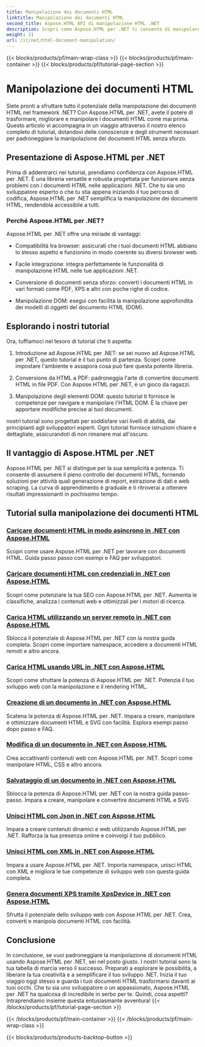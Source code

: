 ```yaml
---
title: Manipolazione dei documenti HTML
linktitle: Manipolazione dei documenti HTML
second_title: Aspose.HTML API di manipolazione HTML .NET
description: Scopri come Aspose.HTML per .NET ti consente di manipolare documenti HTML in modo efficiente. Esplora i tutorial che ti guidano attraverso il processo.
weight: 21
url: /it/net/html-document-manipulation/
---
```


{{< blocks/products/pf/main-wrap-class >}}
{{< blocks/products/pf/main-container >}}
{{< blocks/products/pf/tutorial-page-section >}}

# Manipolazione dei documenti HTML


Siete pronti a sfruttare tutto il potenziale della manipolazione dei documenti HTML nel framework .NET? Con Aspose.HTML per .NET, avete il potere di trasformare, migliorare e manipolare i documenti HTML come mai prima. Questo articolo vi accompagna in un viaggio attraverso il nostro elenco completo di tutorial, dotandovi delle conoscenze e degli strumenti necessari per padroneggiare la manipolazione dei documenti HTML senza sforzo.

## Presentazione di Aspose.HTML per .NET

Prima di addentrarci nei tutorial, prendiamo confidenza con Aspose.HTML per .NET. È una libreria versatile e robusta progettata per funzionare senza problemi con i documenti HTML nelle applicazioni .NET. Che tu sia uno sviluppatore esperto o che tu stia appena iniziando il tuo percorso di codifica, Aspose.HTML per .NET semplifica la manipolazione dei documenti HTML, rendendola accessibile a tutti.

### Perché Aspose.HTML per .NET?

Aspose.HTML per .NET offre una miriade di vantaggi:

- Compatibilità tra browser: assicurati che i tuoi documenti HTML abbiano lo stesso aspetto e funzionino in modo coerente su diversi browser web.

- Facile integrazione: integra perfettamente le funzionalità di manipolazione HTML nelle tue applicazioni .NET.

- Conversione di documenti senza sforzo: converti i documenti HTML in vari formati come PDF, XPS e altri con poche righe di codice.

- Manipolazione DOM: esegui con facilità la manipolazione approfondita dei modelli di oggetti del documento HTML (DOM).

## Esplorando i nostri tutorial

Ora, tuffiamoci nel tesoro di tutorial che ti aspetta:

1. Introduzione ad Aspose.HTML per .NET: se sei nuovo ad Aspose.HTML per .NET, questo tutorial è il tuo punto di partenza. Scopri come impostare l'ambiente e assapora cosa può fare questa potente libreria.

2. Conversione da HTML a PDF: padroneggia l'arte di convertire documenti HTML in file PDF. Con Aspose.HTML per .NET, è un gioco da ragazzi.

3. Manipolazione degli elementi DOM: questo tutorial ti fornisce le competenze per navigare e manipolare l'HTML DOM. È la chiave per apportare modifiche precise ai tuoi documenti.

nostri tutorial sono progettati per soddisfare vari livelli di abilità, dai principianti agli sviluppatori esperti. Ogni tutorial fornisce istruzioni chiare e dettagliate, assicurandoti di non rimanere mai all'oscuro.

## Il vantaggio di Aspose.HTML per .NET

Aspose.HTML per .NET si distingue per la sua semplicità e potenza. Ti consente di assumere il pieno controllo dei documenti HTML, fornendo soluzioni per attività quali generazione di report, estrazione di dati e web scraping. La curva di apprendimento è graduale e ti ritroverai a ottenere risultati impressionanti in pochissimo tempo.

## Tutorial sulla manipolazione dei documenti HTML
### [Caricare documenti HTML in modo asincrono in .NET con Aspose.HTML](./load-html-doc-asynchronously/)
Scopri come usare Aspose.HTML per .NET per lavorare con documenti HTML. Guida passo passo con esempi e FAQ per sviluppatori.
### [Caricare documenti HTML con credenziali in .NET con Aspose.HTML](./load-html-doc-with-credentials/)
Scopri come potenziare la tua SEO con Aspose.HTML per .NET. Aumenta le classifiche, analizza i contenuti web e ottimizzali per i motori di ricerca.
### [Carica HTML utilizzando un server remoto in .NET con Aspose.HTML](./load-html-using-remote-server/)
Sblocca il potenziale di Aspose.HTML per .NET con la nostra guida completa. Scopri come importare namespace, accedere a documenti HTML remoti e altro ancora.
### [Carica HTML usando URL in .NET con Aspose.HTML](./load-html-using-url/)
Scopri come sfruttare la potenza di Aspose.HTML per .NET. Potenzia il tuo sviluppo web con la manipolazione e il rendering HTML.
### [Creazione di un documento in .NET con Aspose.HTML](./creating-a-document/)
Scatena la potenza di Aspose.HTML per .NET. Impara a creare, manipolare e ottimizzare documenti HTML e SVG con facilità. Esplora esempi passo dopo passo e FAQ.
### [Modifica di un documento in .NET con Aspose.HTML](./editing-a-document/)
Crea accattivanti contenuti web con Aspose.HTML per .NET. Scopri come manipolare HTML, CSS e altro ancora.
### [Salvataggio di un documento in .NET con Aspose.HTML](./saving-a-document/)
Sblocca la potenza di Aspose.HTML per .NET con la nostra guida passo-passo. Impara a creare, manipolare e convertire documenti HTML e SVG
### [Unisci HTML con Json in .NET con Aspose.HTML](./merge-html-with-json/)
Impara a creare contenuti dinamici e web utilizzando Aspose.HTML per .NET. Rafforza la tua presenza online e coinvolgi il tuo pubblico.
### [Unisci HTML con XML in .NET con Aspose.HTML](./merge-html-with-xml/)
Impara a usare Aspose.HTML per .NET. Importa namespace, unisci HTML con XML e migliora le tue competenze di sviluppo web con questa guida completa.
### [Genera documenti XPS tramite XpsDevice in .NET con Aspose.HTML](./generate-xps-documents-by-xpsdevice/)
Sfrutta il potenziale dello sviluppo web con Aspose.HTML per .NET. Crea, converti e manipola documenti HTML con facilità.

## Conclusione

In conclusione, se vuoi padroneggiare la manipolazione di documenti HTML usando Aspose.HTML per .NET, sei nel posto giusto. I nostri tutorial sono la tua tabella di marcia verso il successo. Preparati a esplorare le possibilità, a liberare la tua creatività e a semplificare il tuo sviluppo .NET. Inizia il tuo viaggio oggi stesso e guarda i tuoi documenti HTML trasformarsi davanti ai tuoi occhi. Che tu sia uno sviluppatore o un appassionato, Aspose.HTML per .NET ha qualcosa di incredibile in serbo per te. Quindi, cosa aspetti? Intraprendiamo insieme questa entusiasmante avventura!
{{< /blocks/products/pf/tutorial-page-section >}}

{{< /blocks/products/pf/main-container >}}
{{< /blocks/products/pf/main-wrap-class >}}

{{< blocks/products/products-backtop-button >}}
